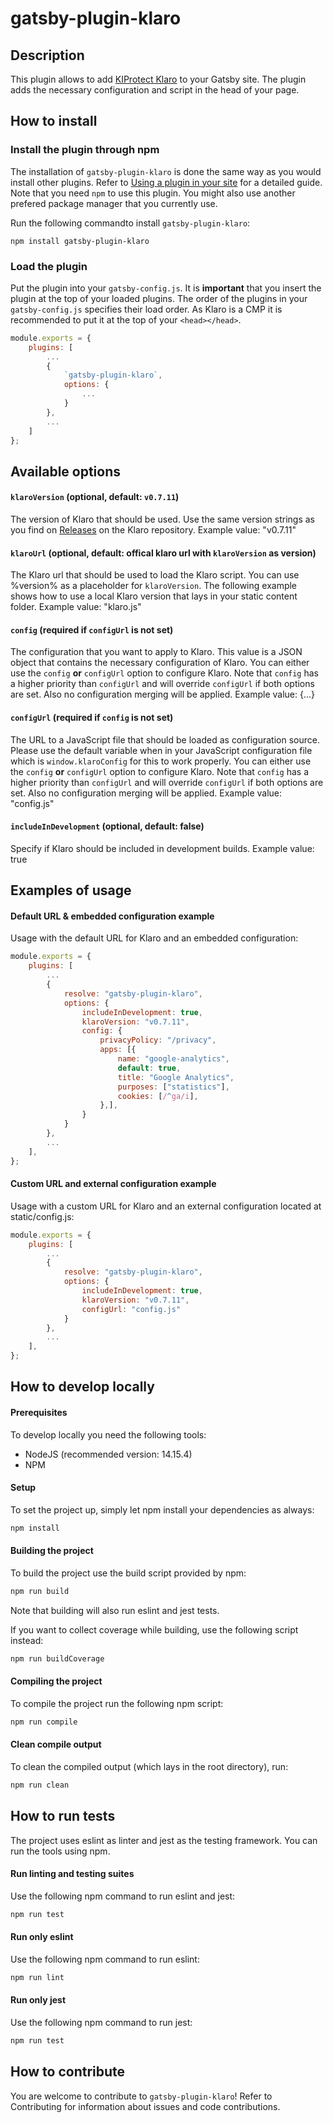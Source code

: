 # gatsby-plugin-klaro

## Description
This plugin allows to add [KIProtect Klaro](https://github.com/kiprotect/klaro) to your Gatsby site.
The plugin adds the necessary configuration and script in the head of your page.

## How to install

### Install the plugin through npm
The installation of `gatsby-plugin-klaro` is done the same way as you would install other plugins.
Refer to [Using a plugin in your site](https://www.gatsbyjs.com/docs/how-to/plugins-and-themes/using-a-plugin-in-your-site/) for a detailed guide.
Note that you need `npm` to use this plugin. You might also use another prefered package manager that you currently use.

Run the following commandto install `gatsby-plugin-klaro`:
```
npm install gatsby-plugin-klaro
```

### Load the plugin
Put the plugin into your `gatsby-config.js`. It is **important** that you insert the plugin at the top of
your loaded plugins. The order of the plugins in your `gatsby-config.js` specifies their load order.
As Klaro is a CMP it is recommended to put it at the top of your `<head></head>`.

```javascript
module.exports = {
    plugins: [
        ...
        {
            `gatsby-plugin-klaro`,
            options: {
                ...
            }
        },
        ...
    ]
};
```

## Available options

#### `klaroVersion` (optional, default: `v0.7.11`)
The version of Klaro that should be used. Use the same version strings as you find
on [Releases](https://github.com/kiprotect/klaro/releases) on the Klaro repository.
Example value: "v0.7.11"

#### `klaroUrl` (optional, default: offical klaro url with `klaroVersion` as version)
The Klaro url that should be used to load the Klaro script.
You can use %version% as a placeholder for `klaroVersion`.
The following example shows how to use a local Klaro version that lays in your static content folder.
Example value: "klaro.js"

#### `config` (required if `configUrl` is not set)
The configuration that you want to apply to Klaro.
This value is a JSON object that contains the necessary configuration of Klaro.
You can either use the `config` **or** `configUrl` option to configure Klaro.
Note that `config` has a higher priority than `configUrl` and will override `configUrl`
if both options are set. Also no configuration merging will be applied.
Example value: {...}

#### `configUrl` (required if `config` is not set)
The URL to a JavaScript file that should be loaded as configuration source.
Please use the default variable when in your JavaScript configuration file
which is `window.klaroConfig` for this to work properly.
You can either use the `config` **or** `configUrl` option to configure Klaro.
Note that `config` has a higher priority than `configUrl` and will override `configUrl`
if both options are set. Also no configuration merging will be applied.
Example value: "config.js"


#### `includeInDevelopment` (optional, default: false)
Specify if Klaro should be included in development builds.
Example value: true

## Examples of usage

#### Default URL & embedded configuration example
Usage with the default URL for Klaro and an embedded configuration:
```javascript
module.exports = {
    plugins: [
        ...
        {
            resolve: "gatsby-plugin-klaro",
            options: {
                includeInDevelopment: true,
                klaroVersion: "v0.7.11",
                config: {
                    privacyPolicy: "/privacy",
                    apps: [{
                        name: "google-analytics",
                        default: true,
                        title: "Google Analytics",
                        purposes: ["statistics"],
                        cookies: [/^ga/i],
                    },],
                }
            }
        },
        ...
    ],
};
```

#### Custom URL and external configuration example
Usage with a custom URL for Klaro and an external configuration located at static/config.js:
```javascript
module.exports = {
    plugins: [
        ...
        {
            resolve: "gatsby-plugin-klaro",
            options: {
                includeInDevelopment: true,
                klaroVersion: "v0.7.11",
                configUrl: "config.js"
            }
        },
        ...
    ],
};
```

## How to develop locally

#### Prerequisites
To develop locally you need the following tools:
 - NodeJS (recommended version: 14.15.4)
 - NPM

#### Setup
To set the project up, simply let npm install your dependencies as always:
```bash
npm install
```

#### Building the project
To build the project use the build script provided by npm:
```bash
npm run build
```
Note that building will also run eslint and jest tests.

If you want to collect coverage while building, use the following script instead:
```bash
npm run buildCoverage
```

#### Compiling the project
To compile the project run the following npm script:
```bash
npm run compile
```

#### Clean compile output
To clean the compiled output (which lays in the root directory), run:
```bash
npm run clean
```

## How to run tests
The project uses eslint as linter and jest as the testing framework.
You can run the tools using npm.

#### Run linting and testing suites
Use the following npm command to run eslint and jest:
```bash
npm run test
```

#### Run only eslint
Use the following npm command to run eslint:
```bash
npm run lint
```

#### Run only jest
Use the following npm command to run jest:
```bash
npm run test
```

## How to contribute
You are welcome to contribute to `gatsby-plugin-klaro`! Refer to Contributing for information about issues and code contributions.
